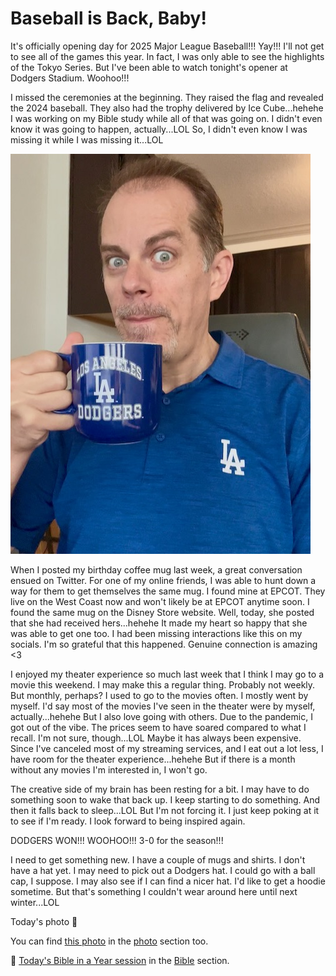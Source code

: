 # Baseball is Back, Baby!

It's officially opening day for 2025 Major League Baseball!!! Yay!!! I'll not get to see all of the games this year. In fact, I was only able to see the highlights of the Tokyo Series. But I've been able to watch tonight's opener at Dodgers Stadium. Woohoo!!!

I missed the ceremonies at the beginning. They raised the flag and revealed the 2024 baseball. They also had the trophy delivered by Ice Cube...hehehe I was working on my Bible study while all of that was going on. I didn't even know it was going to happen, actually...LOL So, I didn't even know I was missing it while I was missing it...LOL

![Selfie with my Dodgers coffee mug and Dodgers polo shirt](./media/IMG_7192.jpeg)

When I posted my birthday coffee mug last week, a great conversation ensued on Twitter. For one of my online friends, I was able to hunt down a way for them to get themselves the same mug. I found mine at EPCOT. They live on the West Coast now and won't likely be at EPCOT anytime soon. I found the same mug on the Disney Store website. Well, today, she posted that she had received hers...hehehe It made my heart so happy that she was able to get one too. I had been missing interactions like this on my socials. I'm so grateful that this happened. Genuine connection is amazing <3

I enjoyed my theater experience so much last week that I think I may go to a movie this weekend. I may make this a regular thing. Probably not weekly. But monthly, perhaps? I used to go to the movies often. I mostly went by myself. I'd say most of the movies I've seen in the theater were by myself, actually...hehehe But I also love going with others. Due to the pandemic, I got out of the vibe. The prices seem to have soared compared to what I recall. I'm not sure, though...LOL Maybe it has always been expensive. Since I've canceled most of my streaming services, and I eat out a lot less, I have room for the theater experience...hehehe But if there is a month without any movies I'm interested in, I won't go.

The creative side of my brain has been resting for a bit. I may have to do something soon to wake that back up. I keep starting to do something. And then it falls back to sleep...LOL But I'm not forcing it. I just keep poking at it to see if I'm ready. I look forward to being inspired again.

DODGERS WON!!! WOOHOO!!! 3-0 for the season!!!

I need to get something new. I have a couple of mugs and shirts. I don't have a hat yet. I may need to pick out a Dodgers hat. I could go with a ball cap, I suppose. I may also see if I can find a nicer hat. I'd like to get a hoodie sometime. But that's something I couldn't wear around here until next winter...LOL

Today's photo 📸

<!--@include: @/photos/photo-a-day/2025/03/27.md{3,}-->

You can find [this photo](/photos/photo-a-day/2025/03/27) in the [photo](/photos/) section too.

📖 [Today's Bible in a Year session](/bible/plans/bible-in-a-year/03/27) in the [Bible](/bible/) section.